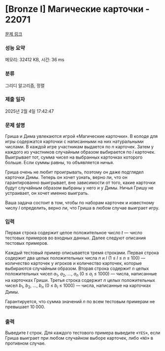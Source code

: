# [Bronze I] Магические карточки - 22071 

[문제 링크](https://www.acmicpc.net/problem/22071) 

### 성능 요약

메모리: 32412 KB, 시간: 36 ms

### 분류

그리디 알고리즘, 정렬

### 제출 일자

2025년 2월 4일 17:42:47

### 문제 설명

<p>Гриша и Дима увлекаются игрой «Магические карточки». В колоде для игры содержатся карточки с написанными на них натуральными числами. В каждой игре участникам выдается по <i>n</i> карточек. Затем у каждого из участников случайным образом выбирается по <i>l</i> карточек. Выигрывает тот, сумма чисел на выбранных карточках которого больше. Если суммы равны, то объявляется ничья.</p>

<p>Гриша очень не любит проигрывать, поэтому он даже подглядел карточки Димы. Теперь он хочет узнать, верно ли, что он гарантированно выигрывает, вне зависимости от того, какие карточки будут случайным образом выбраны у него и у Димы. Ничья Гришу не устраивает, он хочет именно выиграть.</p>

<p>Ваша задача состоит в том, чтобы по наборам карточек и известному числу <i>l</i> определить, верно ли, что Гриша в любом случае выиграет игру.</p>

### 입력 

 <p>Первая строка содержит целое положительное число <i>t</i> — число тестовых примеров во входных данных. Далее следуют описания тестовых примеров.</p>

<p>Каждый тестовый пример описывается тремя строками. Первая строка содержит два целых положительных числа <i>n</i> и <i>l</i> (1 ≤ <i>l</i> ≤ <i>n</i> ≤ 100) — количество карточек у игроков и количество карточек, которые выбираются случайным образом. Вторая строка содержит <i>n</i> целых положительных чисел <i>a</i><sub>1</sub>, <i>a</i><sub>2</sub>, ..., <i>a</i><sub><i>n</i></sub> (0 ≤ <i>a<sub>i</sub></i> ≤ 1000) — числа, написанные на карточках Гриши. Третья строка содержит <i>n</i> целых положительных чисел <i>b</i><sub>1</sub>, <i>b</i><sub>2</sub>, ..., <i>b</i><sub><i>n</i></sub> (0 ≤ <i>b<sub>i</sub></i> ≤ 1000) — числа, написанные на карточках Димы.</p>

<p>Гарантируется, что сумма значений <i>n</i> по всем тестовым примерам не превышает 10<sub> </sub>000.</p>

### 출력 

 <p>Выведите <i>t</i> строк. Для каждого тестового примера выведите «<code>YES</code>», если Гриша выиграет при любом случайном выборе карточек, либо «<code>NO</code>» в противном случае.</p>

